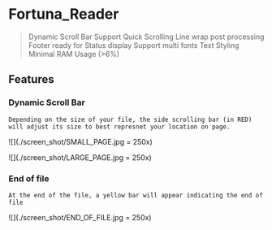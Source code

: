 # Fortuna_Reader



> Dynamic Scroll Bar
> Support Quick Scrolling
> Line wrap post processing
> Footer ready for Status display
> Support multi fonts
> Text Styling
> Minimal RAM Usage (>6%)

## Features

### Dynamic Scroll Bar
	
	Depending on the size of your file, the side scrolling bar (in RED) will adjust its size to best represnet your location on page.

![](./screen_shot/SMALL_PAGE.jpg = 250x)

![](./screen_shot/LARGE_PAGE.jpg = 250x)


### End of file

	At the end of the file, a yellow bar will appear indicating the end of file

![](./screen_shot/END_OF_FILE.jpg = 250x)
